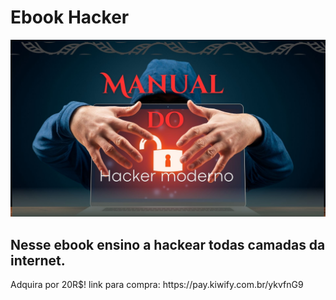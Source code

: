 <h1>Ebook Hacker</h1>
<img src="logo-ebook_d30c9446586f47fabe5fbc2f99a988f7.jpg" width=600>
<h2>Nesse ebook ensino a hackear todas camadas da internet.</h2>
Adquira por 20R$!
link para compra:  https://pay.kiwify.com.br/ykvfnG9
